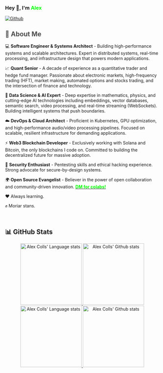 ### Hey 👋, I'm <span style="color: #00ff00;">Alex</span>

[![Github](https://img.shields.io/github/followers/alexcolls?label=Follow&style=social)](https://github.com/alexcolls)

## <span style="color: #4d4d4d;">🚀 About Me</span>

💻 **Software Engineer & Systems Architect** - Building high-performance systems and scalable architectures. Expert in distributed systems, real-time processing, and infrastructure design that powers modern applications.

📈 **Quant Senior** - A decade of experience as a quantitative trader and hedge fund manager. Passionate about electronic markets, high-frequency trading (HFT), market making, automated options and stocks trading, and the intersection of finance and technology.

🧠 **Data Science & AI Expert** - Deep expertise in mathematics, physics, and cutting-edge AI technologies including embeddings, vector databases, semantic search, video processing, and real-time streaming (WebSockets). Building intelligent systems that push boundaries.

☁️ **DevOps & Cloud Architect** - Proficient in Kubernetes, GPU optimization, and high-performance audio/video processing pipelines. Focused on scalable, resilient infrastructure for demanding applications.

⚡ **Web3 Blockchain Developer** - Exclusively working with Solana and Bitcoin, the only blockchains I code on. Committed to building the decentralized future for massive adoption.

🔐 **Security Enthusiast** - Pentesting skills and ethical hacking experience. Strong advocate for secure-by-design systems.

🌍 **Open Source Evangelist** - Believer in the power of open collaboration and community-driven innovation. [<span style="color: #00ff00;">**DM for colabs!**</span>](https://linktr.ee/alexcolls)

❤️ Always learning.

✊ Moriar stans.

<br/>

## 📊 GitHub Stats

<!-- Light Mode -->
<div align="center"> 
<a href="https://github.com/anuraghazra/github-readme-stats#gh-light-mode-only">
<img height=200 src="https://github-readme-stats.vercel.app/api/top-langs/?username=alexcolls&layout=compact&hide=procfile,c%23,css,scss,less,html,jupyter%20notebook,powershell,perl,javascript,batchfile,visual%20basic%20.net,f%23,cython,jinja,fortran,makefile,hack,roff,DIGITAL%20Command%20Language,Dockerfile&langs_count=10&size_weight=0.3&count_weight=0.7&hide_border=true&card_width=450&role=owner,collaborator&theme=default&title_color=00ff00&text_color=24292f&icon_color=0366d6&bg_color=ffffff#gh-light-mode-only" alt="Alex Colls' Language stats" />
</a>
<a href="https://github.com/anuraghazra/github-readme-stats#gh-light-mode-only">
<img height=200 src="https://github-readme-stats.vercel.app/api?username=alexcolls&show_icons=true&count_private=true&line_height=28&hide_border=true&card_width=300&include_all_commits=true&role=owner,collaborator&exclude_repo=github-readme-stats&theme=default&title_color=00ff00&text_color=24292f&icon_color=79c0ff&bg_color=ffffff#gh-light-mode-only" alt="Alex Colls' Github stats" />
</a>
</div>

<!-- Dark Mode -->
<div align="center"> 
<a href="https://github.com/anuraghazra/github-readme-stats#gh-dark-mode-only">
<img height=200 src="https://github-readme-stats.vercel.app/api/top-langs/?username=alexcolls&layout=compact&hide=procfile,c%23,css,scss,less,html,jupyter%20notebook,powershell,perl,javascript,batchfile,visual%20basic%20.net,f%23,cython,jinja,fortran,makefile,hack,roff,DIGITAL%20Command%20Language,Dockerfile&langs_count=10&size_weight=0.3&count_weight=0.7&hide_border=true&role=owner,collaborator&card_width=450&bg_color=0d1117&title_color=00ff00&text_color=c9d1d9&icon_color=58a6ff&border_color=30363d#gh-dark-mode-only" alt="Alex Colls' Language stats" />
</a>
<a href="https://github.com/anuraghazra/github-readme-stats#gh-dark-mode-only">
<img height=200 src="https://github-readme-stats.vercel.app/api?username=alexcolls&show_icons=true&count_private=true&line_height=28&hide_border=true&card_width=300&include_all_commits=true&role=owner,collaborator&exclude_repo=github-readme-stats&bg_color=0d1117&title_color=00ff00&text_color=c9d1d9&icon_color=79c0ff&border_color=30363d#gh-dark-mode-only" alt="Alex Colls' Github stats" />
</a>
</div>
<br/>
<br/>
